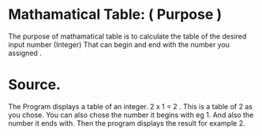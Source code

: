 # Mathamatical Table: ( Purpose )

The purpose of mathamatical table is to calculate the table of the desired input number
(Integer) That can begin and end with the number you assigned .

# Source.

The Program displays a table of an integer. 2 x 1 = 2 . This is a table of 2 as you chose. 
You can also chose the number it begins with eg 1. And also the number it ends with.
Then the program displays the result for example 2. 
